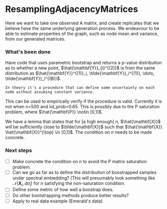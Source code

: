 # ResamplingAdjacencyMatrices

Here we want to take one observed A matrix, and create replicates that we believe have the same underlying generation process. We endeavour to be able to estimate properties of the graph, such as node mean and variance, from our generated matrices.

### What's been done

Have code that uses parametric bootstrap and returns a p-value distribution as to whether a new point, $\hat{\mathbf{Y}}_{i}^{(2)}$ is from the same distribution as $\hat{\mathbf{Y}}^{(1)}_i, \tilde{\mathbf{Y}}_i^{(1)}, \dots, \tilde{\mathbf{Y}}_i^{(B)}$.

    In theory it's a procedure that can define some uncertainty on each node without assuming constant variance.

This can be used to empirically verify if the procedure is valid. Currently it is not when n=500 and iid_prob=0.65. This is possibly due to the P saturation problem, where $\hat{\mathbf{P}} \notin [0,1]$.

We have a lemma that states that for [a high enough] $n$, $\hat{\mathbf{X}}$ will be sufficiently close to $\tilde{\mathbf{X}}$ such that $\hat{\mathbf{X}} \hat{\mathbf{X}}^{\top} \in [0,1]$. The condition on $n$ needs to be made concrete.

### Next steps

-   [ ] Make concrete the condition on $n$ to avoid the P matrix saturation problem.
-   [ ] Can we go as far as to define the distribution of boostrapped samples under spectral embedding? (This will presumably look something like $\mathcal{N}(\mathbf{X}_{i}, d \hat{\sigma}_{i})$ for $n$ satisfying the non-saturation condition.
-   [ ] Define some metric of how well a boostrap does.
-   [ ] Do other bootstrapping methods produce better results?
-   [ ] Apply to real data example (Emerald's data)
